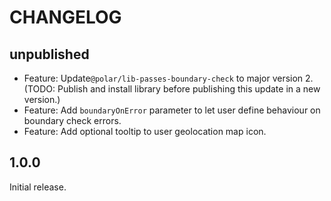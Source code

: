 # CHANGELOG

## unpublished

- Feature: Update`@polar/lib-passes-boundary-check` to major version 2. (TODO: Publish and install library before publishing this update in a new version.)
- Feature: Add `boundaryOnError` parameter to let user define behaviour on boundary check errors.
- Feature: Add optional tooltip to user geolocation map icon.

## 1.0.0

Initial release.
